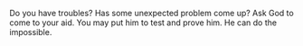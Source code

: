 Do you have troubles? Has some unexpected problem come up? Ask God to come to your aid. You may put him to test and prove him. He can do the impossible.
